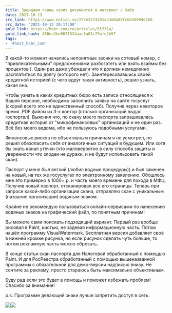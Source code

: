 ```yaml
---
title: Защищаем сканы своих документов в интернет / Хабр
date: 2021-10-13
src_link: https://www.notion.so/277e3574401a43e8a88fc6b50994e260
src_date: '2021-10-13 20:17:00'
gold_link: https://habr.com/ru/articles/557314/
gold_link_hash: 488ec3be067152daac5a01c79afe2b57
tags:
- '#host_habr_com'
---
```


 В какой-то момент начались непонятные звонки на сотовый номер, с "привлекательными" предложениями разбогатеть или взять взаймы без процентов ). Один раз даже убеждали что я должен немедленно расплатиться по долгу (которого нет). Заинтересовавшись своей кредитной историей (с чего вдруг такая активность), решил узнать, какая она.

 Чтобы узнать в каких кредитных бюро есть записи относящиеся к Вашей персоне, необходимо заполнить заявку на сайте госуслуг (скорей всего это не единственный способ). Получив через некоторое время .PDF файлы из 3-х контор (столько организаций выдал госпортал). Выяснил что, по скану моего паспорта запрашивалась кредитная история от "микрофинансовых" организаций и не один раз. Всё без моего ведома, ибо не пользуюсь подобными услугами.

 Финансовых рисков по объективным причинам я не усмотрел, но решил обезопасить себя от аналогичных ситуаций в будущем. Или хотя бы знать канал утечки (что маловероятно в силу способа защиты и уверенности что злодеи не дураки, и не будут использовать такой скан).

 Паспорт у меня был ветхий (любил водные процедуры)) и был заменён на новый, на тех же госуслугах по электронному заявлению. Обошлось мне это примерно в 1000+ р. и часть моего времени для похода в МФЦ. Получив новый паспорт, отсканировал все его страницы. Теперь при запросе какой-либо организации скана, отправляю скан с уникальным (название организации) водяным знаком.

 Крайне не рекомендую пользоваться онлайн-сервисами по нанесению водяных знаков на графический файл, по понятным причинам!

 Вы можете сами поискать подходящий вариант. Первый раз вообще рисовал в Paint, кистью, не задевая информационную часть. Потом нашёл программу VisualWatermark. Бесплатная версия добавляет своё в нижней кромке рисунка, но если рисунок сделать чуть больше, то потом рекламную часть можно обрезать.

В конце статьи скан паспорта для Налоговой обработанный с помощью Paint. И для РосРеестра обработанный с помощью вышеназванной программы с обязательной для демо-версии надписью внизу. Не сочтите за рекламу, просто стараюсь быть максимально объективным.

Буду рад если это будет в помощь и поможет избежать проблем! Спасибо за внимание!

p.s. Программе делающей знаки лучше запретить доступ в сеть.

![](https://habrastorage.org/getpro/habr/upload_files/6e9/8e9/381/6e98e9381fd58736ad35a356bbce8e86.jpg)![](https://habrastorage.org/getpro/habr/upload_files/8ee/ffe/96b/8eeffe96beee3d61407e46806297baf7.png)